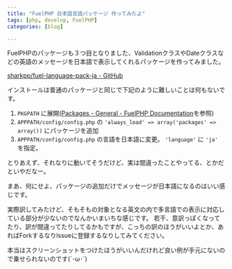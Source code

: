 ```yaml
---
title: "FuelPHP 日本語言語パッケージ 作ってみたよ"
tags: [php, develop, FuelPHP]
categories: [blog]

---
```


FuelPHPのパッケージも３つ目となりました、ValidationクラスやDateクラスなどの英語のメッセージを日本語で表示してくれるパッケージを作ってみました。

[sharkpp/fuel-language-pack-ja - GitHub][1]

インストールは普通のパッケージと同じで下記のように難しいことは何もないです。

  1. `PKGPATH` に展開([Packages - General - FuelPHP Documentation][2]を参照)
  2. `APPPATH/config/config.php` の `'always_load' => array('packages' => array())` にパッケージを追加
  3. `APPPATH/config/config.php` の言語を日本語に変更。 `'language'` に `'ja'` を指定。

とりあえず、それなりに動いてそうだけど、実は間違ったことやってる、とかだといやだなー。

まあ、何にせよ、パッケージの追加だけでメッセージが日本語になるのはいい感じです。

実際訳してみたけど、そもそもの対象となる英文の内で多言語での表示に対応している部分が少ないのでなんかいまいちな感じです。 若干、意訳っぽくなってたり、訳が間違ってたりしてるかもですが、こっちの訳のほうがいいよとか、あればForkするなりIssueに登録するなりしてみてください。

本当はスクリーンショットをつけたほうがいいんだけれど良い例が手元にないので乗せられないのです(´･ω･\`)

 [1]: https://github.com/sharkpp/fuel-language-pack-ja
 [2]: http://fuelphp.com/docs/general/packages.html